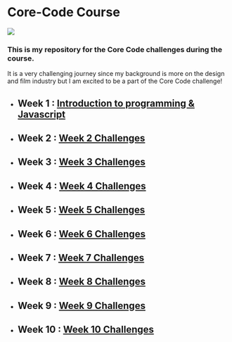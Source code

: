 # Core-Code Course
![](https://media.giphy.com/media/PvUrFewkbG3ni06z6e/giphy.gif)
### This is my repository for the Core Code challenges during the course.
It is a very challenging journey since my background is more on the design and film industry
but I am excited to be a part of the Core Code challenge!

* ## Week 1 : [Introduction to programming & Javascript](https://github.com/airt10/Code-Coder/blob/main/src/technologies/2022/week%201/Week%201%20Challenges.md)
* ## Week 2 : [Week 2 Challenges](https://github.com/airt10/Code-Coder/blob/main/src/technologies/2022/week%202/Week%202%20Challenges.md)
* ## Week 3 : [Week 3 Challenges](https://github.com/airt10/Code-Coder/blob/main/src/technologies/2022/week%203/Week%203%20Challenges.md)
* ## Week 4 : [Week 4 Challenges](https://github.com/airt10/Code-Coder/blob/main/src/technologies/2022/week%204/Week%204%20Challenges.md)
* ## Week 5 : [Week 5 Challenges](https://github.com/airt10/Code-Coder/blob/main/src/technologies/2022/week%205/Week%205%20Challenges.md)
* ## Week 6 : [Week 6 Challenges](https://github.com/airt10/Code-Coder/blob/main/src/technologies/2022/week%206/Week%206%20Challenges.md)
* ## Week 7 : [Week 7 Challenges](https://github.com/airt10/Code-Coder/blob/main/src/technologies/2022/week%207/Week%207%20Challenges.md)
* ## Week 8 : [Week 8 Challenges](https://github.com/airt10/Code-Coder/blob/main/src/technologies/2022/week%208/Week%208%20Challenges.md)
* ## Week 9 : [Week 9 Challenges](https://github.com/abdiastenas/Code-Coder/blob/main/src/technologies/2022/week%209/Week%209%20Challenges.md)
* ## Week 10 : [Week 10 Challenges]()
